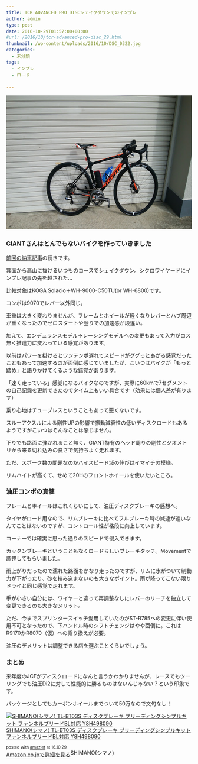 ```yaml
---
title: TCR ADVANCED PRO DISCシェイクダウンでのインプレ
author: admin
type: post
date: 2016-10-29T01:57:00+00:00
#url: /2016/10/tcr-advanced-pro-disc_29.html
thumbnail: /wp-content/uploads/2016/10/DSC_0322.jpg
categories:
  - 未分類
tags:
  - インプレ
  - ロード

---
```

<div class="separator" style="clear: both; text-align: center;">
  <img border="0" height="362" src="/wp-content/uploads/2016/10/DSC_0322.jpg" width="640" />
</div>

### GIANTさんはとんでもないバイクを作っていきました

<a href="/2016/10/tcr-advanced-pro-disc.html" target="_blank">前回の納車記事</a>の続きです。

箕面から高山に抜けるいつものコースでシェイクダウン。シクロワイヤードにインプレ記事の先を越された…

比較対象はKOGA Solacio＋WH-9000-C50TU(or WH-6800)です。

コンポは9070でレバー以外同じ。

車重は大きく変わりませんが、フレームとホイールが軽くなりレバーとハブ周辺が重くなったのでゼロスタートや登りでの加速感が段違い。

加えて、エンデュランスモデル→レーシングモデルへの変更もあって入力がロス無く推進力に変わっている感覚があります。

以前はパワーを掛けるとワンテンポ遅れてスピードがググっとあがる感覚だったこともあって加速するのが面倒に感じていましたが、こいつはバイクが「もっと踏め」と語りかけてくるような錯覚があります。

「速く走っている」感覚になるバイクなのですが、実際に60kmで7セグメントの自己記録を更新できたのでタイム上もいい具合です（効果には個人差が有ります）

乗り心地はチューブレスということもあって悪くないです。

スルーアクスルによる剛性UPの影響で振動減衰性の低いディスクロードもあるようですがこいつはそんなことは感じません。

下りでも路面に弾かれること無く、GIANT特有のヘッド周りの剛性とジオメトリから来る切れ込みの良さで気持ちよく走れます。

ただ、スポーク数の問題なのかハイスピード域の伸びはイマイチの模様。

リムハイトが高くて、せめて20Hのフロントホイールを使いたいところ。

### 油圧コンポの真髄

フレームとホイールはこれくらいにして、油圧ディスクブレーキの感想へ。

タイヤがロード用なので、リムブレーキに比べてフルブレーキ時の減速が速いなんてことはないのですが、コントロール性が格段に向上しています。

コーナーでは確実に思った通りのスピードで侵入できます。

カックンブレーキということもなくロードらしいブレーキタッチ。Movementで調整してもらいました。

雨上がりだったので濡れた路面をかなり走ったのですが、リムに水がついて制動力が下がったり、砂を挟み込まないのも大きなポイント。雨が降ってこない限りドライと同じ感覚で走れます。

手が小さい自分には、ワイヤーと違って再調整なしにレバーのリーチを独立して変更できるのも大きなメリット。

ただ、今までスプリンタースイッチ愛用していたのがST-R785への変更に伴い使用不可となったので、下ハンドル時のシフトチェンジはやや面倒に。これはR9170かR8070（仮）への乗り換えが必要。

油圧のデメリットは調整できる店を選ぶことくらいでしょう。

### まとめ

来年度のJCFがディスクロードになんと言うかわかりませんが、レースでもツーリングでも油圧Di2に対して性能的に勝るものはないんじゃない？という印象です。

パッケージとしてもカーボンホイールまでついて50万なので文句なし！



<div class="amazlet-box" style="margin-bottom:0px;">
  <div class="amazlet-image" style="float:left;margin:0px 12px 1px 0px;">
    <a href="http://www.amazon.co.jp/exec/obidos/ASIN/B00VHJLCWS/gensobunya-22/ref=nosim/" name="amazletlink" target="_blank"><img src="https://images-fe.ssl-images-amazon.com/images/I/317nCmAMMML._SL160_.jpg" alt="SHIMANO(シマノ) TL-BT03S ディスクブレーキ ブリーディングシンプルキット ファンネルブリードBL対応 Y8H498090" style="border: none;" /></a>
  </div>

  <div class="amazlet-info" style="line-height:120%; margin-bottom: 10px">
    <div class="amazlet-name" style="margin-bottom:10px;line-height:120%">
<a href="http://www.amazon.co.jp/exec/obidos/ASIN/B00VHJLCWS/gensobunya-22/ref=nosim/" name="amazletlink" target="_blank">SHIMANO(シマノ) TL-BT03S ディスクブレーキ ブリーディングシンプルキット ファンネルブリードBL対応 Y8H498090</a></p>

<div class="amazlet-powered-date" style="font-size:80%;margin-top:5px;line-height:120%">
  posted with <a href="http://www.amazlet.com/" title="amazlet" target="_blank">amazlet</a> at 16.10.29
</div>


<div class="amazlet-detail">
SHIMANO(シマノ)


<div class="amazlet-sub-info" style="float: left;">
<div class="amazlet-link" style="margin-top: 5px">
  <a href="http://www.amazon.co.jp/exec/obidos/ASIN/B00VHJLCWS/gensobunya-22/ref=nosim/" name="amazletlink" target="_blank">Amazon.co.jpで詳細を見る</a>
</div>

  </div>

  <div class="amazlet-footer" style="clear: left">
  </div>
</div>